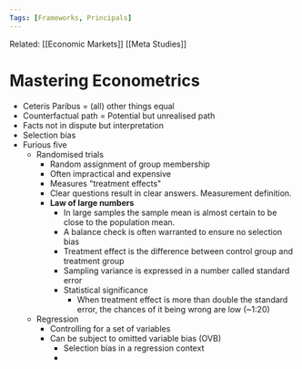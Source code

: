 ```yaml
---
Tags: [Frameworks, Principals]
---
```

Related: [[Economic Markets]] [[Meta Studies]] 
# Mastering Econometrics

- Ceteris Paribus = (all) other things equal
- Counterfactual path = Potential but unrealised path
- Facts not in dispute but interpretation 
- Selection bias
- Furious five
    - Randomised trials
        - Random assignment of group membership
        - Often impractical and expensive
        - Measures "treatment effects"
        - Clear questions result in clear answers. Measurement definition.
        - **Law of large numbers**
            - In large samples the sample mean is almost certain to be close to the population mean.
            - A balance check is often warranted to ensure no selection bias 
            - Treatment effect is the difference between control group and treatment group
            - Sampling variance is expressed in a number called standard error
            - Statistical significance
                - When treatment effect is more than double the standard error, the chances of it being wrong are low (~1:20) 
    - Regression
        - Controlling for a set of variables
        - Can be subject to omitted variable bias (OVB)
            - Selection bias in a regression context
            - 
